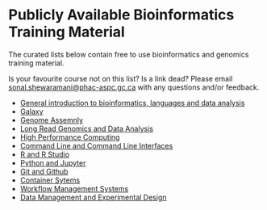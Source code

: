 # Publicly Available Bioinformatics Training Material

The curated lists below contain free to use bioinformatics and genomics training material.

Is your favourite course not on this list? Is a link dead? Please email [sonal.shewaramani@phac-aspc.gc.ca](mailto:sonal.shewaramani@phac-aspc.gc.ca) with any questions and/or feedback.

* [General introduction to bioinformatics, languages and data analysis](General.md)
* [Galaxy](Galaxy.md)
* [Genome Assemnly](Genomics.md)
* [Long Read Genomics and Data Analysis](LRB.md)
* [High Performance Computing](HPC.md)
* [Command Line and Command Line Interfaces](CommandLine.md)
* [R and R Studio](R.md)
* [Python and Jupyter](Python.md)
* [Git and Github](Git.md)
* [Container Sytems](CS.md)
* [Workflow Management Systems](WFM.md)
* [Data Management and Experimental Design](DM.md)

